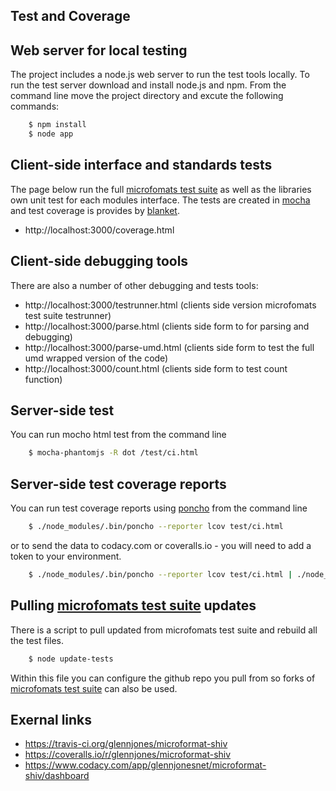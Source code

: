 Test and Coverage
-----------------

Web server for local testing
----------------------------
The project includes a node.js web server to run the test tools locally. To run the test server download and install node.js and npm. From the command line move the project directory and excute the following commands:

```sh 
    $ npm install
    $ node app
```  


Client-side interface and standards tests
--------------------------------------
The page below run the full [microfomats test suite](https://github.com/microformats/tests) as well as the libraries own unit test for each modules interface. 
The tests are created in [mocha](http://mochajs.org/) and test coverage is provides by [blanket](http://blanketjs.org/).

* http://localhost:3000/coverage.html



Client-side debugging tools
---------------------------
There are also a number of other debugging and tests tools:

* http://localhost:3000/testrunner.html (clients side version microfomats test suite testrunner)
* http://localhost:3000/parse.html (clients side form to for parsing and debugging)
* http://localhost:3000/parse-umd.html (clients side form to test the full umd wrapped version of the code)
* http://localhost:3000/count.html (clients side form to test count function)


Server-side test
--------------------------------------
You can run mocho html test from the command line
```sh 
    $ mocha-phantomjs -R dot /test/ci.html
```   
    
Server-side test coverage reports
--------------------------------------
You can run test coverage reports using [poncho](https://github.com/deepsweet/poncho) from the command line

```sh 
    $ ./node_modules/.bin/poncho --reporter lcov test/ci.html
```  

or to send the data to codacy.com or coveralls.io - you will need to add a token to your environment.

```sh
    $ ./node_modules/.bin/poncho --reporter lcov test/ci.html | ./node_modules/codacy-coverage/bin/codacy-coverage.js
```  


Pulling [microfomats test suite](https://github.com/microformats/tests) updates
-------------------------------------------------------------------------------
There is a script to pull updated from microfomats test suite and rebuild all the test files.

```sh 
    $ node update-tests
```  

Within this file you can configure the github repo you pull from so forks of [microfomats test suite](https://github.com/microformats/tests) can also be used.



Exernal links
-------------

* https://travis-ci.org/glennjones/microformat-shiv
* https://coveralls.io/r/glennjones/microformat-shiv
* https://www.codacy.com/app/glennjonesnet/microformat-shiv/dashboard
